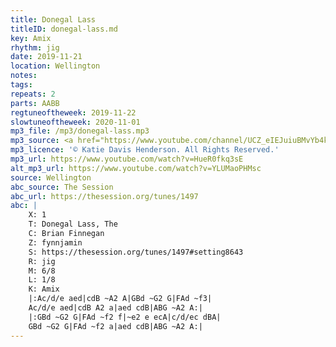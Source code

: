 ```yaml
---
title: Donegal Lass
titleID: donegal-lass.md
key: Amix
rhythm: jig
date: 2019-11-21
location: Wellington
notes:
tags:
repeats: 2
parts: AABB
regtuneoftheweek: 2019-11-22
slowtuneoftheweek: 2020-11-01
mp3_file: /mp3/donegal-lass.mp3
mp3_source: <a href="https://www.youtube.com/channel/UCZ_eIEJuiuBMvYb4kOtx3hA">Katie Davis Henderson</a>
mp3_licence: '© Katie Davis Henderson. All Rights Reserved.'
mp3_url: https://www.youtube.com/watch?v=HueR0fkq3sE
alt_mp3_url: https://www.youtube.com/watch?v=YLUMaoPHMsc
source: Wellington
abc_source: The Session
abc_url: https://thesession.org/tunes/1497
abc: |
    X: 1
    T: Donegal Lass, The
    C: Brian Finnegan
    Z: fynnjamin
    S: https://thesession.org/tunes/1497#setting8643
    R: jig
    M: 6/8
    L: 1/8
    K: Amix
    |:Ac/d/e aed|cdB ~A2 A|GBd ~G2 G|FAd ~f3|
    Ac/d/e aed|cdB A2 a|aed cdB|ABG ~A2 A:|
    |:GBd ~G2 G|FAd ~f2 f|~e2 e ecA|c/d/ec dBA|
    GBd ~G2 G|FAd ~f2 a|aed cdB|ABG ~A2 A:|
---
```


